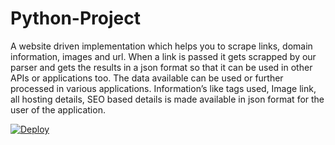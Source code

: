 # Python-Project

A website driven implementation which helps you to scrape links, domain information, images and url. When a link is passed it gets scrapped by our parser and gets the results in a json format so that it can be used in other APIs or applications too. The data available can be used or further processed in various applications. Information’s like tags used, Image link, all hosting details, SEO based details is made available in json format for the user of the application.

[![Deploy](https://www.herokucdn.com/deploy/button.svg)](https://seoapi.herokuapp.com/)
